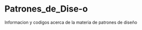 Patrones_de_Dise-o
==================

Informacion y codigos acerca de la materia de patrones de diseño
